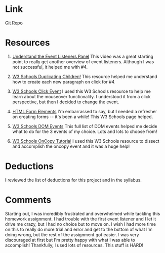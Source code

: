 
# Link
[Git Repo](https://github.com/bbarta/hw_listeners_barta_brianne)

# Resources
1. [Understand the Event Listeners Panel](https://egghead.io/lessons/javascript-understand-the-event-listeners-panel) This video was a great starting point to really get another overview of event listeners. Although I was not successful, it helped me with #4.  

2. [W3 Schools Duplicating Children!](https://www.w3schools.com/jsref/tryit.asp?filename=tryjsref_document_createelement2)
This resource helped me understand how to create each new paragraph on click for #4. 

3. [W3 Schools Click Event](https://www.w3schools.com/jsref/tryit.asp?filename=tryjsref_document_addeventlistener)
I used this W3 Schools resource to help me learn about the mouseover functionality. I understood it from a click perspective, but then I decided to change the event. 

4. [HTML Form Elements](https://www.w3schools.com/html/html_form_elements.asp) I'm embarrassed to say, but I needed a refresher on creating forms -- it's been a while! This W3 Schools page helped.

4. [W3 Schools DOM Events](https://www.w3schools.com/jsref/dom_obj_event.asp)
This full list of DOM events helped me decide what to do for the 3 events of my choice. Lots and lots to choose from!


5. [W3 Schools OnCopy Tutorial](https://www.w3schools.com/jsref/tryit.asp?filename=tryjsref_oncopy)
I used this W3 Schools resource to dissect and accomplish the oncopy event and it was a huge help!


# Deductions
I reviewed the list of deductions for this project and in the syllabus.

# Comments
Starting out, I was incredibly frustrated and overwhelmed while tackling this homework assignment. I had trouble with the first event listener and I let it drive me crazy, but I had no choice but to move on. I wish I had more time on this to really do more trial and error and get to the bottom of what I'm doing wrong, but the rest of the assignment got easier. I was very discouraged at first but I'm pretty happy with what I was able to accomplish! Thankfully, I used lots of resources. This stuff is HARD!